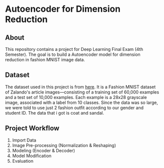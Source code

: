 # Autoencoder for Dimension Reduction

## About
This repository contains a project for Deep Learning Final Exam (4th Semester). The goal is to build a Autoencoder model for dimension reduction in fashion MNIST image data.

## Dataset
The dataset used in this project is from [here](https://github.com/zalandoresearch/fashion-mnist). It is a Fashion MNIST dataset of 
Zalando's article images—consisting of a training set of 60,000 examples and a test set of 10,000 examples. 
Each example is a 28x28 grayscale image, associated with a label from 10 classes. Since the data was so large,
we were told to use just 2 fashion outfit according to our gender and student ID. The data that i got is coat and sandal.

## Project Workflow
1. Import Data
2. Image Pre-processing (Normalization & Reshaping)
3. Modeling (Encoder & Decoder)
4. Model Modification
5. Evaluation
